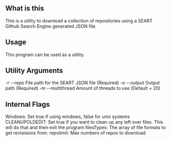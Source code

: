 ## What is this
This is a utility to download a collection of repositories using a SEART Github Search Engine generated JSON file. 


## Usage
This program can be used as a utility.

## Utility Arguments
-r --repo         File path for the SEART JSON file (Required)
-o --output       Output path (Required)
-m --multithread  Amount of threads to use (Default = 20)

## Internal Flags
Windows:           Set true if using windows, false for unix systems
CLEANUPOLDEDIT:    Set true if you want to clean up any left over files. This will do that and then exit the program
filesTypes:        The array of file formats to get revisisions from.
repolimit:         Max numbers of repos to download


